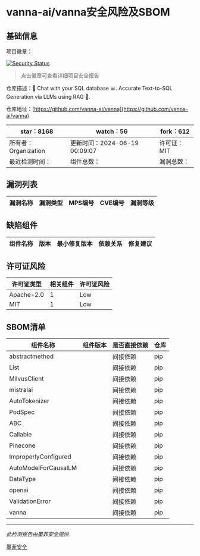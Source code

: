 # vanna-ai/vanna安全风险及SBOM

## 基础信息

项目徽章：

[![Security Status](https://www.murphysec.com/platform3/v31/badge/1803138135015211008.svg)](https://www.murphysec.com/console/report/1758200220196274176/1803138135015211008)

> 点击徽章可查看详细项目安全报告

仓库描述：🤖 Chat with your SQL database 📊. Accurate Text-to-SQL Generation via LLMs using RAG 🔄.

仓库地址：[https://github.com/vanna-ai/vanna](https://github.com/vanna-ai/vanna)

| star：8168 | watch：56 | fork：612 |
| ----------- | -------------- | ------------ |
| 所有者：Organization | 更新时间：2024-06-19 00:09:07 | 许可证：MIT |
| 最近检测时间： | 组件总数： | 漏洞总数： |




## 漏洞列表

| 漏洞名称 | 漏洞类型 | MPS编号 | CVE编号 | 漏洞等级 |
| ------- | ------ | ------- | ------ | ----- |





## 缺陷组件

| 组件名称 | 版本 | 最小修复版本 | 依赖关系 | 修复建议 |
| -------- | ---- | ------------ | -------- | -------- |





## 许可证风险

| 许可证类型 | 相关组件 | 许可证风险 |
| ---------- | -------- | ---------- |
|Apache-2.0|1|Low|
|MIT|1|Low|




## SBOM清单

| 组件名称 | 组件版本 | 是否直接依赖 | 仓库 |
| -------- | -------- | ------------ | ---- |
|abstractmethod||间接依赖|pip|
|List||间接依赖|pip|
|MilvusClient||间接依赖|pip|
|mistralai||间接依赖|pip|
|AutoTokenizer||间接依赖|pip|
|PodSpec||间接依赖|pip|
|ABC||间接依赖|pip|
|Callable||间接依赖|pip|
|Pinecone||间接依赖|pip|
|ImproperlyConfigured||间接依赖|pip|
|AutoModelForCausalLM||间接依赖|pip|
|DataType||间接依赖|pip|
|openai||间接依赖|pip|
|ValidationError||间接依赖|pip|
|vanna||间接依赖|pip|


------

*此检测报告由墨菲安全提供*

[墨菲安全](www.murphysec.com)